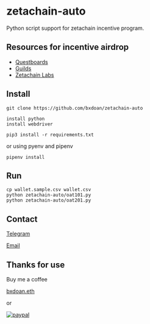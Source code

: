# zetachain-auto
Python script support for zetachain incentive program.

## Resources for incentive airdrop
- [Questboards](https://crew3.xyz/c/zetachain/invite/FLWlBMdJLCMdV1PrwQ1dY)
- [Guilds](https://galxe.com/ZetaChain/campaign/GCatUUwYSY)
- [Zetachain Labs](https://labs.zetachain.com/leaderboard?code=uHBgwPutNrhhANf_hRskq)


## Install

```shell
git clone https://github.com/bxdoan/zetachain-auto 
```


```shell
install python  
install webdriver
```

```shell
pip3 install -r requirements.txt
```
or using pyenv and pipenv
```shell
pipenv install
```

## Run
```shell
cp wallet.sample.csv wallet.csv
python zetachain-auto/oat101.py
python zetachain-auto/oat201.py  
```

## Contact
[Telegram](https://t.me/bxdoan)

[Email](mailto:hi@bxdoan.com)

## Thanks for use
Buy me a coffee

[bxdoan.eth](https://etherscan.io/address/0x610322AeF748238C52E920a15Dd9A8845C9c0318)

or

[![paypal](https://www.paypalobjects.com/en_US/i/btn/btn_donateCC_LG.gif)](https://paypal.me/bxdoan)
